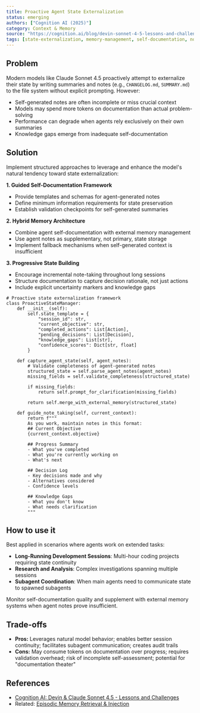 ```yaml
---
title: Proactive Agent State Externalization
status: emerging
authors: ["Cognition AI (2025)"]
category: Context & Memory
source: "https://cognition.ai/blog/devin-sonnet-4-5-lessons-and-challenges"
tags: [state-externalization, memory-management, self-documentation, note-taking]
---
```


## Problem
Modern models like Claude Sonnet 4.5 proactively attempt to externalize their state by writing summaries and notes (e.g., `CHANGELOG.md`, `SUMMARY.md`) to the file system without explicit prompting. However:

- Self-generated notes are often incomplete or miss crucial context
- Models may spend more tokens on documentation than actual problem-solving
- Performance can degrade when agents rely exclusively on their own summaries
- Knowledge gaps emerge from inadequate self-documentation

## Solution
Implement structured approaches to leverage and enhance the model's natural tendency toward state externalization:

**1. Guided Self-Documentation Framework**
- Provide templates and schemas for agent-generated notes
- Define minimum information requirements for state preservation
- Establish validation checkpoints for self-generated summaries

**2. Hybrid Memory Architecture**
- Combine agent self-documentation with external memory management
- Use agent notes as supplementary, not primary, state storage
- Implement fallback mechanisms when self-generated context is insufficient

**3. Progressive State Building**
- Encourage incremental note-taking throughout long sessions
- Structure documentation to capture decision rationale, not just actions
- Include explicit uncertainty markers and knowledge gaps

```pseudo
# Proactive state externalization framework
class ProactiveStateManager:
    def __init__(self):
        self.state_template = {
            "session_id": str,
            "current_objective": str,
            "completed_actions": List[Action],
            "pending_decisions": List[Decision],
            "knowledge_gaps": List[str],
            "confidence_scores": Dict[str, float]
        }
    
    def capture_agent_state(self, agent_notes):
        # Validate completeness of agent-generated notes
        structured_state = self.parse_agent_notes(agent_notes)
        missing_fields = self.validate_completeness(structured_state)
        
        if missing_fields:
            return self.prompt_for_clarification(missing_fields)
        
        return self.merge_with_external_memory(structured_state)
    
    def guide_note_taking(self, current_context):
        return f"""
        As you work, maintain notes in this format:
        ## Current Objective
        {current_context.objective}
        
        ## Progress Summary
        - What you've completed
        - What you're currently working on
        - What's next
        
        ## Decision Log
        - Key decisions made and why
        - Alternatives considered
        - Confidence levels
        
        ## Knowledge Gaps
        - What you don't know
        - What needs clarification
        """
```

## How to use it
Best applied in scenarios where agents work on extended tasks:

- **Long-Running Development Sessions**: Multi-hour coding projects requiring state continuity
- **Research and Analysis**: Complex investigations spanning multiple sessions
- **Subagent Coordination**: When main agents need to communicate state to spawned subagents

Monitor self-documentation quality and supplement with external memory systems when agent notes prove insufficient.

## Trade-offs

* **Pros:** Leverages natural model behavior; enables better session continuity; facilitates subagent communication; creates audit trails
* **Cons:** May consume tokens on documentation over progress; requires validation overhead; risk of incomplete self-assessment; potential for "documentation theater"

## References
* [Cognition AI: Devin & Claude Sonnet 4.5 - Lessons and Challenges](https://cognition.ai/blog/devin-sonnet-4-5-lessons-and-challenges)
* Related: [Episodic Memory Retrieval & Injection](episodic-memory-retrieval-injection.md)
